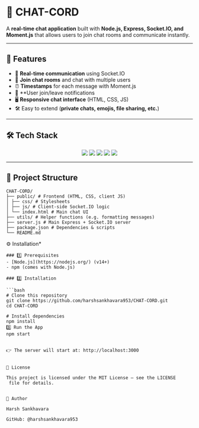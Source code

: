# 💬 CHAT-CORD

A **real-time chat application** built with **Node.js, Express, Socket.IO, and Moment.js** that allows users to join chat rooms and communicate instantly.  

---

## 🚀 Features  

- 🔗 **Real-time communication** using Socket.IO  
- 👥 **Join chat rooms** and chat with multiple users  
- ⏰ **Timestamps** for each message with Moment.js  
- 🙌 **User join/leave notifications
- 🖥️ **Responsive chat interface** (HTML, CSS, JS)  
- 🛠️ Easy to extend (**private chats, emojis, file sharing, etc.**)  

---

## 🛠️ Tech Stack  

<p align="center">
  <img src="https://img.shields.io/badge/Node.js-339933?style=for-the-badge&logo=node.js&logoColor=white" />
  <img src="https://img.shields.io/badge/Express.js-000000?style=for-the-badge&logo=express&logoColor=white" />
  <img src="https://img.shields.io/badge/Socket.IO-010101?style=for-the-badge&logo=socket.io&logoColor=white" />
  <img src="https://img.shields.io/badge/HTML5-E34F26?style=for-the-badge&logo=html5&logoColor=white" />
  <img src="https://img.shields.io/badge/CSS3-1572B6?style=for-the-badge&logo=css3&logoColor=white" />
</p>


---

## 📂 Project Structure  
```
CHAT-CORD/
├── public/ # Frontend (HTML, CSS, client JS)
│ ├── css/ # Stylesheets
│ ├── js/ # Client-side Socket.IO logic
│ └── index.html # Main chat UI
├── utils/ # Helper functions (e.g. formatting messages)
├── server.js # Main Express + Socket.IO server
├── package.json # Dependencies & scripts
└── README.md

```
⚙️ Installation*

```
### 1️⃣ Prerequisites  
- [Node.js](https://nodejs.org/) (v14+)  
- npm (comes with Node.js)  

### 2️⃣ Installation  

```bash
# Clone this repository
git clone https://github.com/harshsankhavara953/CHAT-CORD.git
cd CHAT-CORD

# Install dependencies
npm install
3️⃣ Run the App
npm start


👉 The server will start at: http://localhost:3000

```
```

📄 License

This project is licensed under the MIT License – see the LICENSE
 file for details.
```
```

👤 Author

Harsh Sankhavara

GitHub: @harshsankhavara953
```
